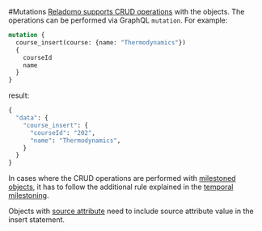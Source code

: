 #Mutations
[Reladomo supports CRUD operations](https://goldmansachs.github.io/reladomo-kata/reladomo-tour-docs/tour-guide.html#N402DA) with the objects. 
The operations can be performed via GraphQL `mutation`. For example:
```graphql
mutation {
  course_insert(course: {name: "Thermodynamics"})
  {
    courseId
    name
  }
}
```

result:
```graphql
{
  "data": {
    "course_insert": {
      "courseId": "202",
      "name": "Thermodynamics",
    }
  }
}
```

In cases where the CRUD operations are performed with [milestoned objects](https://goldmansachs.github.io/reladomo-kata/reladomo-tour-docs/tour-guide.html#N408B5), 
it has to follow the additional rule explained in the [temporal milestoning](temporal-milestoning.md). 

Objects with [source attribute](source-attribute.md) need to include source attribute value in the insert statement.
